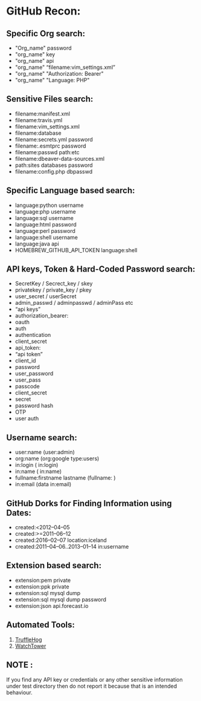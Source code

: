 # GitHub Recon:

## Specific Org search:
- "Org_name" password
- "org_name" key
- "org_name" api
- "org_name" “filename:vim_settings.xml”
- "org_name" "Authorization: Bearer"
- "org_name" "Language: PHP"

## Sensitive Files search:

- filename:manifest.xml
- filename:travis.yml
- filename:vim_settings.xml
- filename:database
- filename:secrets.yml password
- filename:.esmtprc password
- filename:passwd path:etc
- filename:dbeaver-data-sources.xml
- path:sites databases password
- filename:config.php dbpasswd

## Specific Language based search:

- language:python username
- language:php username
- language:sql username
- language:html password
- language:perl password
- language:shell username
- language:java api
- HOMEBREW_GITHUB_API_TOKEN language:shell

## API keys, Token & Hard-Coded Password search:
 
- SecretKey / Secrect_key / skey
- privatekey / private_key / pkey
- user_secret / userSecret
- admin_passwd / adminpasswd / adminPass etc
- “api keys”
- authorization_bearer:
- oauth
- auth
- authentication
- client_secret
- api_token:
- “api token”
- client_id
- password
- user_password
- user_pass
- passcode
- client_secret
- secret
- password hash
- OTP
- user auth

## Username search:

- user:name (user:admin)
- org:name (org:google type:users)
- in:login (<username> in:login)
- in:name (<username> in:name)
- fullname:firstname lastname (fullname:<name> <surname>)
- in:email (data in:email)

## GitHub Dorks for Finding Information using Dates:

- created:<2012–04–05
- created:>=2011–06–12
- created:2016–02–07 location:iceland
- created:2011–04–06..2013–01–14 <user> in:username

## Extension based search:

- extension:pem private
- extension:ppk private
- extension:sql mysql dump
- extension:sql mysql dump password
- extension:json api.forecast.io

## Automated Tools:

1. [TruffleHog](https://github.com/dxa4481/truffleHog)
2. [WatchTower](https://radar.nightfall.ai/)

## NOTE :
If you find any API key or credentials or any other sensitive information under test directory then do not report it because that is an intended behaviour.
